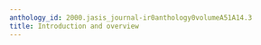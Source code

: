 ```yaml
---
anthology_id: 2000.jasis_journal-ir0anthology0volumeA51A14.3
title: Introduction and overview
---
```

